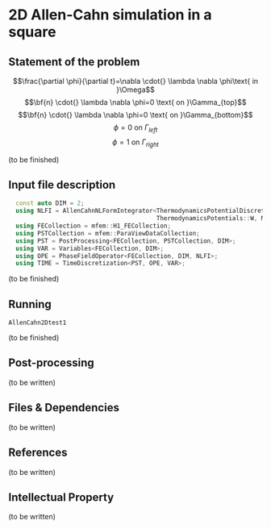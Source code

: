 # 2D Allen-Cahn simulation in a square 


## Statement of the problem

$$\frac{\partial \phi}{\partial t}=\nabla \cdot{} \lambda \nabla \phi\text{ in }\Omega$$
$$\bf{n} \cdot{} \lambda \nabla \phi=0 \text{ on }\Gamma_{top}$$
$$\bf{n} \cdot{} \lambda \nabla \phi=0 \text{ on }\Gamma_{bottom}$$
$$\phi=0 \text{ on }\Gamma_{left}$$
$$\phi=1 \text{ on }\Gamma_{right}$$

(to be finished)
## Input file description


```CPP
  const auto DIM = 2;
  using NLFI = AllenCahnNLFormIntegrator<ThermodynamicsPotentialDiscretization::Implicit,
                                         ThermodynamicsPotentials::W, Mobility::Constant>;
  using FECollection = mfem::H1_FECollection;
  using PSTCollection = mfem::ParaViewDataCollection;
  using PST = PostProcessing<FECollection, PSTCollection, DIM>;
  using VAR = Variables<FECollection, DIM>;
  using OPE = PhaseFieldOperator<FECollection, DIM, NLFI>;
  using TIME = TimeDiscretization<PST, OPE, VAR>;


```

(to be finished)

## Running 

```SHELL
AllenCahn2Dtest1
```
(to be finished)

## Post-processing

(to be written)

## Files & Dependencies


(to be written)

## References


(to be written)

## Intellectual Property

(to be written)